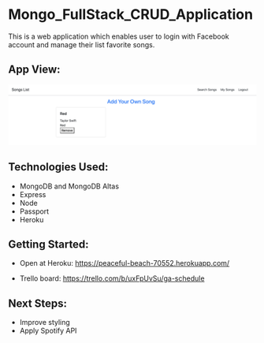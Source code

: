 # Mongo_FullStack_CRUD_Application
This is a web application which enables user to login with Facebook account and manage their list favorite songs.
## App View:
![list page view](./public/images/listpage.png)

## Technologies Used:
- MongoDB and MongoDB Altas
- Express
- Node
- Passport 
- Heroku

## Getting Started:
- Open at Heroku: https://peaceful-beach-70552.herokuapp.com/

- Trello board: https://trello.com/b/uxFpUvSu/ga-schedule

## Next Steps:
- Improve styling
- Apply Spotify API

